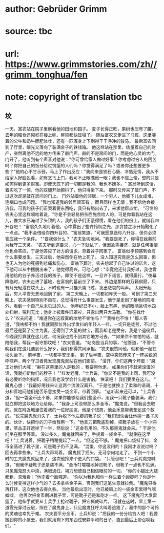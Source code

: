 # author: Gebrüder Grimm
# source: tbc
# url: https://www.grimmstories.com/zh//grimm_tonghua/fen
# note: copyright of translation tbc

## 坟 

一天，富农站在院子里察看他的田地和园子。 麦子长得正旺，果树也压弯了腰。
去年的粮食还囤积在楼上呢，屋梁都快压塌了。
随后富农又走进了马厩，这里喂着的公牛和奶牛膘肥体壮，还有一匹浑身上下刷得干干净净的骏马。
最后富农回到了厅里，眼光又落向了装满金子的铁钱箱。
他这样站在那里，估量着自己的财产，突然离他不远的地方传来了敲门声，敲的不是房间的门，而是他心灵的大门。
门开了，他听到有个声音对他说："你可曾给家人做过好事？你考虑过穷人的困苦吗？你把自己的饭分给过饥饿的人们吗？你觉得满足了吗？或者你还想要更多些？"他的心不甘示弱，马上了作出反应："我向来是铁石心肠、冷酷无情，我从不给家人好脸色看，如有乞丐上门，我可不正眼瞧他一眼；我也不信上帝，想的只是如何得到更多财富。即使天底下的一切都是我的，我也不嫌多。"
富翁听到这话，着实吃了一惊，他的双腿开始颤抖了，他只得坐下来。
那时又传来了敲门声，不过这次却是敲在房间的门上。
门外站着他的邻居，一个穷人，他膝下儿女成堆，连糊口也成问题。
"我也知道我的邻居很富有
，而且同样也无情；我不信他会接济我，可我的孩子们正哭着要东西吃，我只有豁出去了，来求他帮点忙。
"可怜的农夫心里这样嘀咕着说，"你是不会轻易把东西施舍给人的，可是你看我站在这儿，像大水已淹过了头顶的人，我的孩子们正饿得慌，看在他们的份上，就借我四升谷吧！
"富翁久久地盯着他，心中露出了些许怜悯之光，那贪婪之冰开始融化了一点点。"我不会借给你四升谷的，"富翁笑道，"可我愿意送你八升谷，但你必须答应我一个条件。
""要我做什么？
"农夫急切地问。"我要是死了，你得在我墓前为我守三天灵。
"农夫听到这要求，心一下就乱了，但因急需接济，就是任何事情他也会答应，于是他答应了对方的请求，背着谷子回家了。
富翁似乎预感到会有什么事要发生，三天过后，他突然倒在地上死了。
没人知道究竟是怎么回事，但也无人为他的死感到悲痛和伤心。
富翁下葬时，农夫想起了自己许过的诺言，这下他可以从中摆脱出来了，他觉得高兴，可他心想："毕竟他还待我好过，我也曾用他给的谷子养活过我的孩子。即使不是这样，一旦许下诺言，就得履行。"夜幕降临时，农夫走进了墓地，在富翁的墓前坐了下来。
外边是那样的万籁俱寂，只有月光轻泄在坟头上，不时也有一只猫头鹰飞过，发出悲哀的叫声。
太阳升起后，穷人平安无恙地回到了家。 第二天晚上，一切都如昨天一般。
可到了第三天晚上，农夫感到特别不自在，总觉得有什么事要发生，他于是走到了墓地的院墙外，看到一个自己从未见过的人。
他年纪已不小，脸上有疤，他的眼睛急切地四处扫射，锐利无比；他身上披着件旧罩衫，只露出两只大马靴。
"你在找什么？"农夫问道："难道你在这寂寞的坟地不害怕吗？""我啥也不怕！"那人答道，"我啥都不怕！我就同那位外出学发抖的年轻人一样，一切只是徒劳，不过他最后还是娶了公主为妻，还得到了大量的财宝，而我却老是受穷。我是个退役兵，今晚我打算就在这儿过，何况我也找不到其它地方可去。""如果你不害怕的话，就陪陪我，帮我一起守那坟吧！"农夫答道。
"站岗是当兵的事，"他答道，"不管今晚我们在这儿遇到什么好歹，我们都得共同承担。"农夫很赞同他，就和他一起在坟头坐下。
前半夜，一切都平安无事。
到了后半夜，空中突然传来了一阵尖锐的呼啸声，两个守卫者竟发现魔鬼就站在他们面前。
"滚开，你们这两个坏蛋！"魔王对他们大喊："躺在这墓里的人是我的
，我要带他走。 如果你们不赶紧滚蛋的话，我就拧断你们的脖子！
""红发老魔，"士兵说，"你又不是我的上司，我可没有必要听你的指挥，况且我也没学会什么是害怕。
快滚吧！ 我们要坐在这儿。 "
魔鬼心想："我最好用钱来让这两个流浪汉离开。"于是他就换上了柔和的语调，十分和善地问他们是否乐意接受一袋金币，带着回家。
"这听起来还可以，"士兵答道，"但一袋金币还不够，如果你能够给我们些金币，用我一只靴子能装满，我们就立即把这块地方让给你。"
"我身上可没带那么多金币，"魔鬼说，"但我会去取的。就在附近城里住着我的一位好朋友，他是个钱商，他会乐意帮我垫足这个数的。"说完魔鬼就消失了，士兵脱下他左脚的靴子说："我们很快会让他碰一鼻子灰的。伙计，快把你的刀子给我用一下。"他拿刀把靴底割掉，把靴子放在一个小洞里，草丛正好遮掉了一半，然后说："这会有用的，不久那黑鬼就会来。"
于是他们坐在那里等着。 没过多久，魔鬼就回来了，手提着一袋金子。
"就倒在这里吧！"士兵说着，把靴子稍稍提起了一点，"但这还不够。"
魔鬼把口袋抖了抖，金币全落进了靴子里，可是靴子仍不见满。
"混蛋，你这没用的！我刚才没说过吗？回去再拿些来。"士兵大声骂着。
魔鬼摇了摇头，无可奈何地走了。
不到一个小时的工夫魔鬼就回来了，这次他拎来个更大的口袋。
"只管倒吧！"士兵对魔鬼喊道，"但我怀疑靴子还是装不满。"金币叮噹噹地掉进靴子，但靴子一点也不见满。
只见魔鬼怒火中烧，满眼通红，竭力想使自己相信眼前的一切。
"你的小腿比大腿都粗，真难看！"他歪着个脸喊道。
"你以为我也和你一样生着个蹄脚吗？你是什么时候变得这样小气的？去多拿些金子来，否则我们这笔生意就拉倒。"魔鬼只得再打转，这次他也去得久些。
当他最后出现时，他已被肩上的一袋金币累得气喘嘘嘘。
他再次把金币倒进靴子里，可是靴子还是和刚才一样。
这下魔鬼可大发雷霆了，他伸手就要从士兵手上抢过靴子，把它撕成碎片。
可就在这时，早上第一道霞光穿过云层，照在了魔鬼身上，只见魔鬼狂呼大叫着逃跑了，墓中的那个可怜的灵魂也幸免于难。
农夫要平分金币，士兵却说："把我的一份分给穷人吧！我要搬到你的小屋去，我们就用剩下的东西过安静平和的日子，直到最后上帝召唤我们。"
